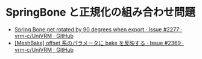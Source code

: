 # SpringBone と正規化の組み合わせ問題

- [Spring Bone get rotated by 90 degrees when export · Issue #2277 · vrm-c/UniVRM · GitHub](https://github.com/vrm-c/UniVRM/issues/2277)
- [\[MeshBake\] offset 系のパラメータに bake を反映する · Issue #2369 · vrm-c/UniVRM · GitHub](https://github.com/vrm-c/UniVRM/issues/2369)
